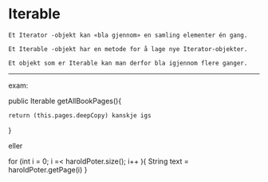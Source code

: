# Iterable

	Et Iterator -objekt kan «bla gjennom» en samling elementer én gang.
	
	Et Iterable -objekt har en metode for å lage nye Iterator-objekter.
	
	Et objekt som er Iterable kan man derfor bla igjennom flere ganger.




------

exam:


public Iterable<Page> getAllBookPages(){

	return (this.pages.deepCopy) kanskje igs
}

eller

for (int i = 0; i =< haroldPoter.size(); i++ ){
	String text = haroldPoter.getPage(i)
}
